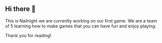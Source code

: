## Hi there 👋

This is Nailnight we are currently working on our first game.
We are a team of 5 learning how to make games that you can have fun and enjoy playing.

Thank you for reading!
